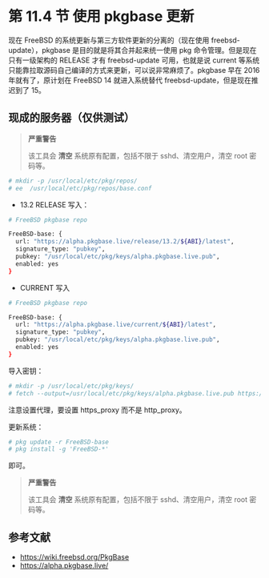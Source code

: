 # 第 11.4 节 使用 pkgbase 更新

现在 FreeBSD 的系统更新与第三方软件更新的分离的（现在使用 freebsd-update），pkgbase 是目的就是将其合并起来统一使用 pkg 命令管理。但是现在只有一级架构的 RELEASE 才有 freebsd-update 可用，也就是说 current 等系统只能靠拉取源码自己编译的方式来更新，可以说非常麻烦了。pkgbase 早在 2016 年就有了，原计划在 FreeBSD 14 就进入系统替代 freebsd-update，但是现在推迟到了 15。

## 现成的服务器（仅供测试）

>**严重警告**
>
>该工具会 **清空** 系统原有配置，包括不限于 sshd、清空用户，清空 root 密码等。

```sh
# mkdir -p /usr/local/etc/pkg/repos/
# ee  /usr/local/etc/pkg/repos/base.conf
```
- 13.2 RELEASE 写入：


```sh
# FreeBSD pkgbase repo

FreeBSD-base: {
  url: "https://alpha.pkgbase.live/release/13.2/${ABI}/latest",
  signature_type: "pubkey",
  pubkey: "/usr/local/etc/pkg/keys/alpha.pkgbase.live.pub",
  enabled: yes
}
```

- CURRENT 写入

```sh
# FreeBSD pkgbase repo

FreeBSD-base: {
  url: "https://alpha.pkgbase.live/current/${ABI}/latest",
  signature_type: "pubkey",
  pubkey: "/usr/local/etc/pkg/keys/alpha.pkgbase.live.pub",
  enabled: yes
}
```

导入密钥：

```sh
# mkdir -p /usr/local/etc/pkg/keys/ 
# fetch --output=/usr/local/etc/pkg/keys/alpha.pkgbase.live.pub https://alpha.pkgbase.live/alpha.pkgbase.live.pub
```

注意设置代理，要设置 https_proxy 而不是  http_proxy。

更新系统：

```sh
# pkg update -r FreeBSD-base
# pkg install -g 'FreeBSD-*'
```

即可。

>**严重警告**
>
>该工具会 **清空** 系统原有配置，包括不限于 sshd、清空用户，清空 root 密码等。


## 参考文献

- <https://wiki.freebsd.org/PkgBase>
- <https://alpha.pkgbase.live/>

